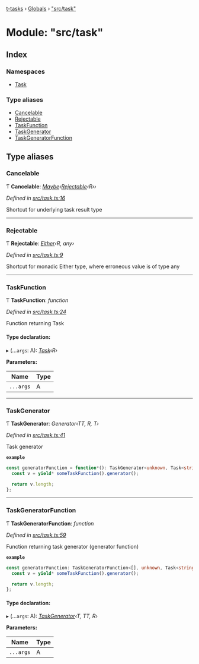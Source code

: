 [t-tasks](../README.md) › [Globals](../globals.md) › ["src/task"](_src_task_.md)

# Module: "src/task"

## Index

### Namespaces

* [Task](_src_task_.task.md)

### Type aliases

* [Cancelable](_src_task_.md#cancelable)
* [Rejectable](_src_task_.md#rejectable)
* [TaskFunction](_src_task_.md#taskfunction)
* [TaskGenerator](_src_task_.md#taskgenerator)
* [TaskGeneratorFunction](_src_task_.md#taskgeneratorfunction)

## Type aliases

###  Cancelable

Ƭ **Cancelable**: *[Maybe](_src_maybe_.maybe.md)‹[Rejectable](_src_task_.md#rejectable)‹R››*

*Defined in [src/task.ts:16](https://github.com/lammonaaf/t-tasks/blob/aa45fa7/src/task.ts#L16)*

Shortcut for underlying task result type

___

###  Rejectable

Ƭ **Rejectable**: *[Either](_src_either_.either.md)‹R, any›*

*Defined in [src/task.ts:9](https://github.com/lammonaaf/t-tasks/blob/aa45fa7/src/task.ts#L9)*

Shortcut for monadic Either type, where erroneous value is of type any

___

###  TaskFunction

Ƭ **TaskFunction**: *function*

*Defined in [src/task.ts:24](https://github.com/lammonaaf/t-tasks/blob/aa45fa7/src/task.ts#L24)*

Function returning Task

#### Type declaration:

▸ (...`args`: A): *[Task](_src_task_.task.md)‹R›*

**Parameters:**

Name | Type |
------ | ------ |
`...args` | A |

___

###  TaskGenerator

Ƭ **TaskGenerator**: *Generator‹TT, R, T›*

*Defined in [src/task.ts:41](https://github.com/lammonaaf/t-tasks/blob/aa45fa7/src/task.ts#L41)*

Task generator

**`example`** 
```typescript
const generatorFunction = function*(): TaskGenerator<unknown, Task<string>, number> {
  const v = yield* someTaskFunction().generator();

  return v.length;
};
```

___

###  TaskGeneratorFunction

Ƭ **TaskGeneratorFunction**: *function*

*Defined in [src/task.ts:59](https://github.com/lammonaaf/t-tasks/blob/aa45fa7/src/task.ts#L59)*

Function returning task generator (generator function)

**`example`** 
```typescript
const generatorFunction: TaskGeneratorFunction<[], unknown, Task<string>, number> = function*() {
  const v = yield* someTaskFunction().generator();

  return v.length;
};
```

#### Type declaration:

▸ (...`args`: A): *[TaskGenerator](_src_task_.md#taskgenerator)‹T, TT, R›*

**Parameters:**

Name | Type |
------ | ------ |
`...args` | A |
